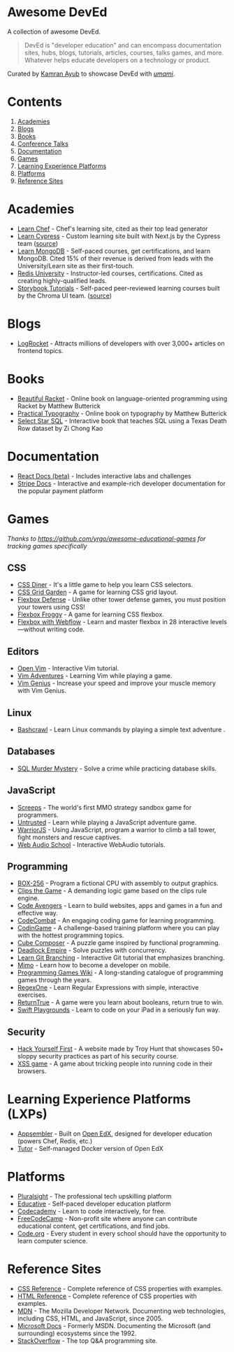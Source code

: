 # Awesome DevEd

A collection of awesome DevEd.

> DevEd is "developer education" and can encompass documentation sites, hubs, blogs, tutorials, articles, courses, talks games, and more. Whatever helps educate developers on a technology or product.

Curated by [Kamran Ayub](https://kamranayub.com) to showcase DevEd with [_umami_](https://kamranayub.com/umami/).

# Contents

1. [Academies](#academies)
2.  [Blogs](#blogs)
3. [Books](#books)
4. [Conference Talks](#conference-talks)
5. [Documentation](#documentation)
6. [Games](#games)
7. [Learning Experience Platforms](#learning-experience-platforms-lxps)
8. [Platforms](#platforms)
9. [Reference Sites](#reference-sites)


# Academies

- [Learn Chef](https://learn.chef.io/) - Chef's learning site, cited as their top lead generator
- [Learn Cypress](https://learn.cypress.io/) - Custom learning site built with Next.js by the Cypress team ([source](https://github.com/cypress-io/cypress-realworld-testing))
- [Learn MongoDB](https://learn.mongodb.com/) - Self-paced courses, get certifications, and learn MongoDB. Cited 15% of their revenue is derived from leads with the University/Learn site as their first-touch.
- [Redis University](https://university.redis.com/) - Instructor-led courses, certifications. Cited as creating highly-qualified leads.
- [Storybook Tutorials](https://storybook.js.org/tutorials/) - Self-paced peer-reviewed learning courses built by the Chroma UI team. ([source](https://github.com/chromaui/learnstorybook.com))

# Blogs

- [LogRocket](https://blog.logrocket.com) - Attracts millions of developers with over 3,000+ articles on frontend topics.

# Books

- [Beautiful Racket](https://beautifulracket.com/) - Online book on language-oriented programming using Racket by Matthew Butterick
- [Practical Typography](https://practicaltypography.com/) - Online book on typography by Matthew Butterick
- [Select Star SQL](https://selectstarsql.com/) - Interactive book that teaches SQL using a Texas Death Row dataset by Zi Chong Kao


# Documentation

- [React Docs (beta)](https://beta.reactjs.org/learn) - Includes interactive labs and challenges
- [Stripe Docs](https://stripe.com/docs) - Interactive and example-rich developer documentation for the popular payment platform

# Games

_Thanks to https://github.com/yrgo/awesome-educational-games for tracking games specifically_

## CSS

- [CSS Diner](https://flukeout.github.io/) - It's a little game to help you learn CSS selectors.
- [CSS Grid Garden](http://cssgridgarden.com/) - A game for learning CSS grid layout.
- [Flexbox Defense](http://www.flexboxdefense.com/) - Unlike other tower defense games, you must position your towers using CSS!
- [Flexbox Froggy](http://flexboxfroggy.com/) - A game for learning CSS flexbox.
- [Flexbox with Webflow](https://www.flexboxgame.com/) - Learn and master flexbox in 28 interactive levels—without writing code.

## Editors

- [Open Vim](https://www.openvim.com/) - Interactive Vim tutorial.
- [Vim Adventures](https://vim-adventures.com/) - Learning Vim while playing a game.
- [Vim Genius](http://vimgenius.com/) - Increase your speed and improve your muscle memory with Vim Genius.

## Linux

- [Bashcrawl](https://gitlab.com/slackermedia/bashcrawl) - Learn Linux commands by playing a simple text adventure .

## Databases

- [SQL Murder Mystery](https://mystery.knightlab.com/) - Solve a crime while practicing database skills.

## JavaScript

- [Screeps](https://screeps.com/) - The world's first MMO strategy sandbox game for programmers.
- [Untrusted](https://alexnisnevich.github.io/untrusted/) - Learn while playing a JavaScript adventure game.
- [WarriorJS](https://github.com/olistic/warriorjs) - Using JavaScript, program a warrior to climb a tall tower, fight monsters and rescue captives.
- [Web Audio School](https://mmckegg.github.io/web-audio-school/) - Interactive WebAudio tutorials.

## Programming

- [BOX-256](http://box-256.com/) - Program a fictional CPU with assembly to output graphics.
- [Clips the Game](https://md5crypt.github.io/clipsgame/) - A demanding logic game based on the clips rule engine.
- [Code Avengers](https://www.codeavengers.com/) - Learn to build websites, apps and games in a fun and effective way.
- [CodeCombat](https://codecombat.com/) - An engaging coding game for learning programming.
- [CodinGame](https://www.codingame.com/start) - A challenge-based training platform where you can play with the hottest programming topics.
- [Cube Composer](https://david-peter.de/cube-composer/) - A puzzle game inspired by functional programming.
- [Deadlock Empire](https://deadlockempire.github.io/) - Solve puzzles with concurrency.
- [Learn Git Branching](https://learngitbranching.js.org/) - Interactive Git tutorial that emphasizes branching.
- [Mimo](https://getmimo.com/) - Learn how to become a developer on mobile.
- [Programming Games Wiki](http://programminggames.org/) - A long-standing catalogue of programming games through the years.
- [RegexOne](https://regexone.com/lesson/introduction_abcs) - Learn Regular Expressions with simple, interactive exercises.
- [ReturnTrue](https://alf.nu/ReturnTrue) - A game were you learn about booleans, return true to win.
- [Swift Playgrounds](https://www.apple.com/swift/playgrounds/) - Learn to code on your iPad in a seriously fun way.

## Security

- [Hack Yourself First](https://hack-yourself-first.com) - A website made by Troy Hunt that showcases 50+ sloppy security practices as part of his security course.
- [XSS game](https://xss-game.appspot.com) - A game about tricking people into running code in their browsers.

# Learning Experience Platforms (LXPs)

- [Appsembler](https://appsembler.com) - Built on [Open EdX](https://openedx.org), designed for developer education (powers Chef, Redis, etc.)
- [Tutor](https://docs.tutor.overhang.io/) - Self-managed Docker version of Open EdX

# Platforms

- [Pluralsight](https://pluralsight.com) - The professional tech upskilling platform
- [Educative](https://educative.com) - Self-paced developer education platform
- [Codecademy](https://www.codecademy.com/) - Learn to code interactively, for free.
- [FreeCodeCamp](https://freecodecamp.org) - Non-profit site where anyone can contribute educational content, get certifications, and find jobs.
- [Code.org](https://code.org/) - Every student in every school should have the opportunity to learn computer science.

# Reference Sites

- [CSS Reference](https://cssreference.io) - Complete reference of CSS properties with examples.
- [HTML Reference](https://htmlreference.io) - Complete reference of CSS properties with examples.
- [MDN](https://developer.mozilla.org/en-US/) - The Mozilla Developer Network. Documenting web technologies, including CSS, HTML, and JavaScript, since 2005.
- [Microsoft Docs](https://docs.microsoft.com) - Formerly MSDN. Documenting the Microsoft (and surrounding) ecosystems since the 1992.
- [StackOverflow](https://stackoverflow.com) - The top Q&A programming site.
